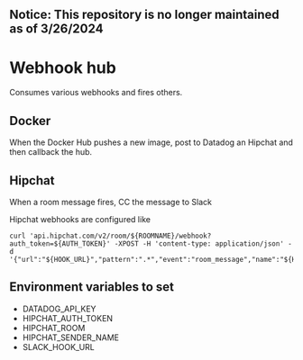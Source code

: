 ## Notice: This repository is no longer maintained as of 3/26/2024

Webhook hub
===========

Consumes various webhooks and fires others.

Docker
------
When the Docker Hub pushes a new image, post to Datadog an Hipchat and then callback the hub.

Hipchat
-------
When a room message fires, CC the message to Slack

Hipchat webhooks are configured like
```shell
curl 'api.hipchat.com/v2/room/${ROOMNAME}/webhook?auth_token=${AUTH_TOKEN}' -XPOST -H 'content-type: application/json' -d '{"url":"${HOOK_URL}","pattern":".*","event":"room_message","name":"${HOOK_NAME}"}'
```


Environment variables to set
----------------------------
- DATADOG_API_KEY
- HIPCHAT_AUTH_TOKEN
- HIPCHAT_ROOM
- HIPCHAT_SENDER_NAME
- SLACK_HOOK_URL

